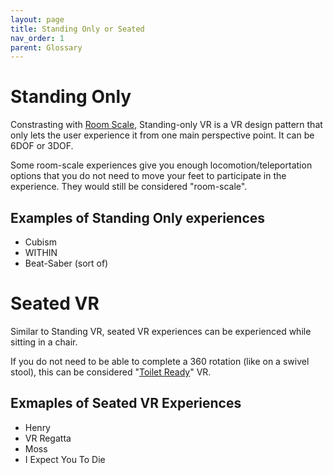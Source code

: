 ```yaml
---
layout: page
title: Standing Only or Seated
nav_order: 1
parent: Glossary
---
```

# Standing Only
Constrasting with [Room Scale](Room-Scale.md), Standing-only VR is a VR design pattern that only lets the user experience it from one main perspective point. It can be 6DOF or 3DOF.

Some room-scale experiences give you enough locomotion/teleportation options that you do not need to move your feet to participate in the experience. They would still be considered "room-scale".

## Examples of Standing Only experiences
- Cubism
- WITHIN
- Beat-Saber (sort of)

# Seated VR
Similar to Standing VR, seated VR experiences can be experienced while sitting in a chair. 

If you do not need to be able to complete a 360 rotation (like on a swivel stool), this can be considered "[Toilet Ready](ToiletReady.md)" VR.

## Exmaples of Seated VR Experiences

- Henry
- VR Regatta
- Moss
- I Expect You To Die